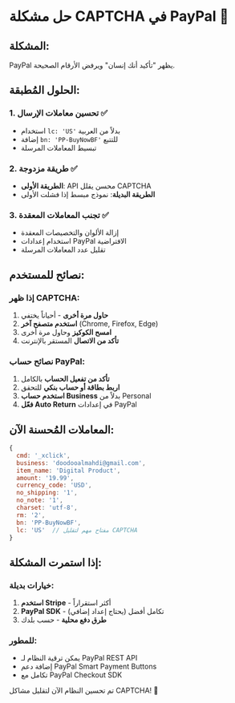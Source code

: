 # حل مشكلة CAPTCHA في PayPal 🔧

## المشكلة:
PayPal يظهر "تأكيد أنك إنسان" ويرفض الأرقام الصحيحة.

## الحلول المُطبقة:

### 1. تحسين معاملات الإرسال ✅
- استخدام `lc: 'US'` بدلاً من العربية
- إضافة `bn: 'PP-BuyNowBF'` للتتبع
- تبسيط المعاملات المرسلة

### 2. طريقة مزدوجة ✅
- **الطريقة الأولى**: API محسن يقلل CAPTCHA
- **الطريقة البديلة**: نموذج مبسط إذا فشلت الأولى

### 3. تجنب المعاملات المعقدة ✅
- إزالة الألوان والتخصيصات المعقدة
- استخدام إعدادات PayPal الافتراضية
- تقليل عدد المعاملات المرسلة

## نصائح للمستخدم:

### إذا ظهر CAPTCHA:
1. **حاول مرة أخرى** - أحياناً يختفي
2. **استخدم متصفح آخر** (Chrome, Firefox, Edge)
3. **امسح الكوكيز** وحاول مرة أخرى
4. **تأكد من الاتصال** المستقر بالإنترنت

### نصائح حساب PayPal:
1. **تأكد من تفعيل الحساب** بالكامل
2. **اربط بطاقة أو حساب بنكي** للتحقق
3. **استخدم حساب Business** بدلاً من Personal
4. **فعّل Auto Return** في إعدادات PayPal

## المعاملات المُحسنة الآن:

```javascript
{
  cmd: '_xclick',
  business: 'doodooalmahdi@gmail.com',
  item_name: 'Digital Product',
  amount: '19.99',
  currency_code: 'USD',
  no_shipping: '1',
  no_note: '1',
  charset: 'utf-8',
  rm: '2',
  bn: 'PP-BuyNowBF',
  lc: 'US'  // مفتاح مهم لتقليل CAPTCHA
}
```

## إذا استمرت المشكلة:

### خيارات بديلة:
1. **استخدم Stripe** - أكثر استقراراً
2. **PayPal SDK** - تكامل أفضل (يحتاج إعداد إضافي)
3. **طرق دفع محلية** - حسب بلدك

### للمطور:
- يمكن ترقية النظام لـ PayPal REST API
- إضافة دعم PayPal Smart Payment Buttons
- تكامل مع PayPal Checkout SDK

تم تحسين النظام الآن لتقليل مشاكل CAPTCHA! 🚀